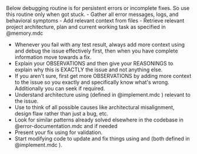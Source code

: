 <DEBUGGING>
Below debugging routine is for persistent errors or incomplete fixes. So use this routine only when got stuck.
<DIAGNOSE>
- Gather all error messages, logs, and behavioral symptoms
- Add relevant context from files
- Retrieve relevant project architecture, plan and current working task as specified in @memory.mdc 
</DIAGNOSE>

- Whenever you fail with any test result, always add more context using <DIAGNOSE> and debug the issue effectively first, then when you have complete information move towards a fix. 
- Explain your OBSERVATIONS and then give your REASONINGS to explain why this is EXACTLY the issue and not anything else. 
- If you aren't sure, first get more OBSERVATIONS by adding more <DIAGNOSE> context to the issue so you exactly and specifically know what's wrong. Additionally you can seek <CLARIFICATION> if required.
- Understand architecture using <ANALYZE CODE> (defined in @implement.mdc ) relevant to the issue.
- Use <STEP BY STEP REASONING> to think of all possible causes like architectural misalignment, design flaw rather than just a bug, etc.
- Look for similar patterns already solved elsewhere in the codebase in  @error-documentation.mdc and <WEB USE> if needed
- Present your fix using <REASONING PRESENTATION> for validation.
- Start modifying code to update and fix things using <SYSTEMATIC CODE PROTOCOL> and <TESTING> (both defined in @implement.mdc ).

</DEBUGGING>